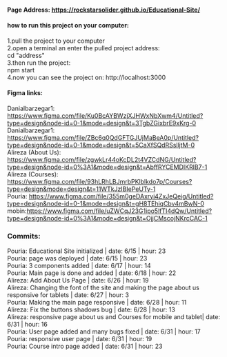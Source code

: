 #### Page Address: https://rockstarsolider.github.io/Educational-Site/

#### how to run this project on your computer: <br/>
1.pull the project to your computer<br/>
2.open a terminal an enter the pulled project address:<br/>
     cd "address" <br/>
3.then run the project: <br/>
     npm start <br/>
4.now you can see the project on: http://localhost:3000 <br/>

#### Figma links:
Danialbarzegar1: https://www.figma.com/file/Ku0BcAYBWzjXJHWxNbXwm4/Untitled?type=design&node-id=0-1&mode=design&t=3TgbZGixbrE9xKrg-0 <br/>
Danialbarzegar1: https://www.figma.com/file/ZBc6q0QdGFTGJUjMaBeA0p/Untitled?type=design&node-id=0-1&mode=design&t=5CaXfSQdRSslljtM-0 <br/>
Alireza (About Us): https://www.figma.com/file/zgwkLr44oKcDL2t4VZCdNG/Untitled?type=design&node-id=0%3A1&mode=design&t=AbffRYCEMDIKRlB7-1 <br/>
Alireza (Courses): https://www.figma.com/file/93hLRhLBJmrbPKlblkdo7p/Courses?type=design&mode=design&t=11WTkJzIBIePeUTy-1 <br/>
Pouria: https://www.figma.com/file/355m0geDAxryi4ZxJeQeig/Untitled?type=design&node-id=0-1&mode=design&t=gH8TEhiqCbv4mBwN-0 <br/>
mobin:https://www.figma.com/file/uZWCqJ23G1ipo5lfTI4dQw/Untitled?type=design&node-id=0%3A1&mode=design&t=OjjCMscojNKrcCAC-1 <br/>

### Commits:

Pouria: Educational Site initialized | date: 6/15 | hour: 23 <br/>
Pouria: page was deployed | date: 6/15 | hour: 23 <br/>
Pouria: 3 components added | date: 6/17 | hour: 14 <br/>
Pouria: Main page is done and added | date: 6/18 | hour: 22 <br/>
Alireza: Add About Us Page | date: 6/26 | hour: 19 <br/>
Alireza: Changing the font of the site and making the page about us responsive for tablets | date: 6/27 | hour: 3 <br/>
Pouria: Making the main page responsive | date: 6/28 | hour: 11 <br/>
Alireza: Fix the buttons shadows bug | date: 6/28 | hour: 13 <br/>
Alireza: responsive page about us and Courses for mobile and tablet| date: 6/31 | hour: 16 <br/>
Pouria: User page added and many bugs fixed | date: 6/31 | hour: 17 <br/>
Pouria: responsive user page | date: 6/31 | hour: 19 <br/>
Pouria: Course intro page added | date: 6/31 | hour: 23 <br/>
